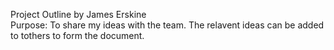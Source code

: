 Project Outline by James Erskine  
Purpose: To share my ideas with the team. The relavent ideas can be added to tothers to form the document.
